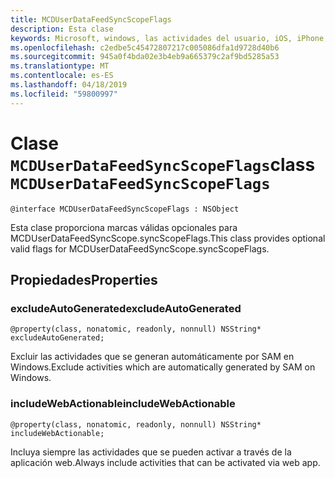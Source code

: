 ```yaml
---
title: MCDUserDataFeedSyncScopeFlags
description: Esta clase
keywords: Microsoft, windows, las actividades del usuario, iOS, iPhone, objectiveC, conectado los dispositivos, proyecto Roma
ms.openlocfilehash: c2edbe5c45472807217c005086dfa1d9728d40b6
ms.sourcegitcommit: 945a0f4bda02e3b4eb9a665379c2af9bd5285a53
ms.translationtype: MT
ms.contentlocale: es-ES
ms.lasthandoff: 04/18/2019
ms.locfileid: "59800997"
---
```

# <a name="class-mcduserdatafeedsyncscopeflags"></a><span data-ttu-id="796dc-104">Clase `MCDUserDataFeedSyncScopeFlags`</span><span class="sxs-lookup"><span data-stu-id="796dc-104">class `MCDUserDataFeedSyncScopeFlags`</span></span>

```
@interface MCDUserDataFeedSyncScopeFlags : NSObject
```

<span data-ttu-id="796dc-105">Esta clase proporciona marcas válidas opcionales para MCDUserDataFeedSyncScope.syncScopeFlags.</span><span class="sxs-lookup"><span data-stu-id="796dc-105">This class provides optional valid flags for MCDUserDataFeedSyncScope.syncScopeFlags.</span></span>

## <a name="properties"></a><span data-ttu-id="796dc-106">Propiedades</span><span class="sxs-lookup"><span data-stu-id="796dc-106">Properties</span></span>

### <a name="excludeautogenerated"></a><span data-ttu-id="796dc-107">excludeAutoGenerated</span><span class="sxs-lookup"><span data-stu-id="796dc-107">excludeAutoGenerated</span></span>

`@property(class, nonatomic, readonly, nonnull) NSString* excludeAutoGenerated;`

<span data-ttu-id="796dc-108">Excluir las actividades que se generan automáticamente por SAM en Windows.</span><span class="sxs-lookup"><span data-stu-id="796dc-108">Exclude activities which are automatically generated by SAM on Windows.</span></span>

### <a name="includewebactionable"></a><span data-ttu-id="796dc-109">includeWebActionable</span><span class="sxs-lookup"><span data-stu-id="796dc-109">includeWebActionable</span></span>
`@property(class, nonatomic, readonly, nonnull) NSString* includeWebActionable;`

<span data-ttu-id="796dc-110">Incluya siempre las actividades que se pueden activar a través de la aplicación web.</span><span class="sxs-lookup"><span data-stu-id="796dc-110">Always include activities that can be activated via web app.</span></span>